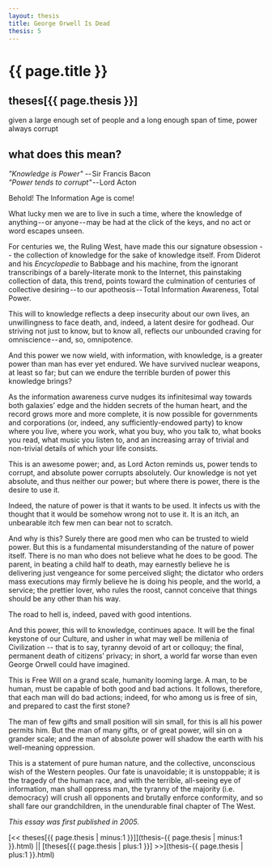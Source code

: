 ```yaml
---
layout: thesis
title: George Orwell Is Dead
thesis: 5
---
```


<h1 id="html">{{ page.title }}</h1>

<h2 id="html">theses[{{ page.thesis }}]</h2>

given a large enough set of people and a long enough span of time, power always corrupt

<h2 id="html">what does this mean?</h2>

*"Knowledge is Power"* -- Sir Francis Bacon <br />
*"Power tends to corrupt"* -- Lord Acton

Behold! The Information Age is come!

What lucky men we are to live in such a time, where the knowledge of anything -- or anyone -- may be had at the click of the keys, and no act or word escapes unseen.

For centuries we, the Ruling West, have made this our signature obsession -- the collection of knowledge for the sake of knowledge itself. From Diderot and his *Encyclopedie* to Babbage and his machine, from the ignorant transcribings of a barely-literate monk to the Internet, this painstaking collection of data, this trend, points toward the culmination of centuries of collective desiring -- to our apotheosis -- Total Information Awareness, Total Power.

This will to knowledge reflects a deep insecurity about our own lives, an unwillingness to face death, and, indeed, a latent desire for godhead. Our striving not just to know, but to know all, reflects our unbounded craving for omniscience -- and, so, omnipotence.

And this power we now wield, with information, with knowledge, is a greater power than man has ever yet endured. We have survived nuclear weapons, at least so far; but can we endure the terrible burden of power this knowledge brings?

As the information awareness curve nudges its infinitesimal way towards both galaxies’ edge and the hidden secrets of the human heart, and the record grows more and more complete, it is now possible for governments and corporations (or, indeed, any sufficiently-endowed party) to know where you live, where you work, what you buy, who you talk to, what books you read, what music you listen to, and an increasing array of trivial and non-trivial details of which your life consists.

This is an awesome power; and, as Lord Acton reminds us, power tends to corrupt, and absolute power corrupts absolutely. Our knowledge is not yet absolute, and thus neither our power; but where there is power, there is the desire to use it.

Indeed, the nature of power is that it wants to be used. It infects us with the thought that it would be somehow wrong not to use it. It is an itch, an unbearable itch few men can bear not to scratch.

And why is this? Surely there are good men who can be trusted to wield power. But this is a fundamental misunderstanding of the nature of power itself. There is no man who does not believe what he does to be good. The parent, in beating a child half to death, may earnestly believe he is delivering just vengeance for some perceived slight; the dictator who orders mass executions may firmly believe he is doing his people, and the world, a service; the prettier lover, who rules the roost, cannot conceive that things should be any other than his way.

The road to hell is, indeed, paved with good intentions.

And this power, this will to knowledge, continues apace. It will be the final keystone of our Culture, and usher in what may well be millenia of Civilization -- that is to say, tyranny devoid of art or colloquy; the final, permanent death of citizens’ privacy; in short, a world far worse than even George Orwell could have imagined.

This is Free Will on a grand scale, humanity looming large. A man, to be human, must be capable of both good and bad actions. It follows, therefore, that each man will do bad actions; indeed, for who among us is free of sin, and prepared to cast the first stone?

The man of few gifts and small position will sin small, for this is all his power permits him. But the man of many gifts, or of great power, will sin on a grander scale; and the man of absolute power will shadow the earth with his well-meaning oppression.

This is a statement of pure human nature, and the collective, unconscious wish of the Western peoples. Our fate is unavoidable; it is unstoppable; it is the tragedy of the human race, and with the terrible, all-seeing eye of information, man shall oppress man, the tyranny of the majority (i.e. democracy) will crush all opponents and brutally enforce conformity, and so shall fare our grandchildren, in the unendurable final chapter of The West.

*This essay was first published in 2005.*


[\<\< theses[{{ page.thesis | minus:1 }}]](thesis-{{ page.thesis | minus:1 }}.html)  ||  [theses[{{ page.thesis | plus:1 }}] \>\>](thesis-{{ page.thesis | plus:1 }}.html)

